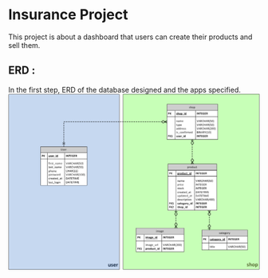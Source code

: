 # Insurance Project

This project is about a dashboard that users can create their products and sell them.


**ERD** :
-
In the first step, ERD of the database designed and the apps specified.
![ERD](ERD.png)